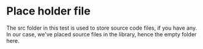 # Place holder file 

The src folder in this test is used to store source code files, if you have any. In our case, we've placed source files in the library, hence the empty folder here.
